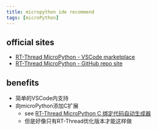 ```yaml
---
title: micropython ide recommend
tags: [microPython]
---
```



## official sites

- [RT-Thread MicroPython - VSCode marketplace](https://marketplace.visualstudio.com/items?itemName=RT-Thread.rt-thread-micropython)
- [RT-Thread MicroPython - GitHub repo site](https://github.com/RT-Thread-packages/micropython)


## benefits

- 简单的VSCode内支持
- 向microPython添加C扩展
	- see [RT-Thread MicroPython C 绑定代码自动生成器](https://summerlife.github.io/RT-MicroPython-Generator/)
	- 但是好像只有RT-Thread优化版本才能这样做

